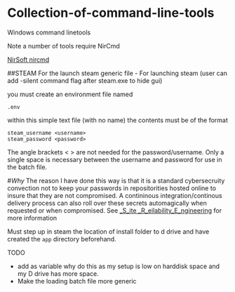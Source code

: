 # Collection-of-command-line-tools
Windows command linetools

Note a number of tools require NirCmd

[NirSoft nircmd](https://www.nirsoft.net/utils/nircmd.html)

##STEAM
For the launch steam generic file - For launching steam (user can add -silent command flag after steam.exe to hide gui)

you must create an environment file named

```{sh}
.env
```

within this simple text file (with no name) the contents must be of the format

```{sh}
steam_username <username>
steam_password <password>
```

The angle brackets < > are not needed for the password/username. Only a single space is necessary between the username and password for use in the batch file.

#_Why_
The reason I have done this way is that it is a standard cybersecruity convection not to keep your passwords in repositorities hosted online to insure that they are not compromised. A contininous integration/continous delivery process can also roll over these secrets automagically when requested or when compromised. See [_S_ite _R_eilability_E_ngineering](https://sre.google.com) for more information

Must step up in steam the location of install folder to d drive and have created the `app` directory beforehand.

TODO 

* add as variable why do this as my setup is low on harddisk space and my D drive has more space. 
* Make the loading batch file more generic

